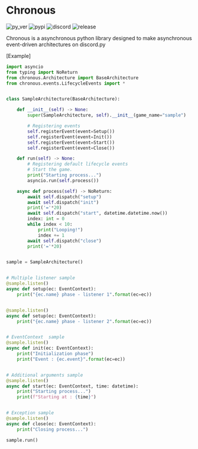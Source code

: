 # Chronous
![py_ver](https://img.shields.io/pypi/pyversions/chronous?label=Python%20Version&logo=python&logoColor=yellow)
![pypi](https://img.shields.io/pypi/format/chronous?label=package&logo=pypi)
![discord](https://img.shields.io/discord/622434051365535745?color=blue&label=Discord&logo=Discord&logoColor=White)
![release](https://img.shields.io/github/release-date/Lapis0875/Chronous)

Chronous is a asynchronous python library designed to make asynchronous event-driven architectures on discord.py

[Example]
```python
import asyncio
from typing import NoReturn
from chronous.Architecture import BaseArchitecture
from chronous.events.LifecycleEvents import *


class SampleArchitecture(BaseArchitecture):

    def __init__(self) -> None:
        super(SampleArchitecture, self).__init__(game_name="sample")

        # Registering events
        self.registerEvent(event=Setup())
        self.registerEvent(event=Init())
        self.registerEvent(event=Start())
        self.registerEvent(event=Close())

    def run(self) -> None:
        # Registering default lifecycle events
        # Start the game.
        print("Starting process...")
        asyncio.run(self.process())

    async def process(self) -> NoReturn:
        await self.dispatch("setup")
        await self.dispatch("init")
        print('='*20)
        await self.dispatch("start", datetime.datetime.now())
        index: int = 0
        while index < 10:
            print("Looping!")
            index += 1
        await self.dispatch("close")
        print('='*20)


sample = SampleArchitecture()


# Multiple listener sample
@sample.listen()
async def setup(ec: EventContext):
    print("{ec.name} phase - listener 1".format(ec=ec))


@sample.listen()
async def setup(ec: EventContext):
    print("{ec.name} phase - listener 2".format(ec=ec))


# EventContext  sample
@sample.listen()
async def init(ec: EventContext):
    print("Initialization phase")
    print("Event : {ec.event}".format(ec=ec))


# Additional arguments sample
@sample.listen()
async def start(ec: EventContext, time: datetime):
    print("Starting process...")
    print(f"Starting at : {time}")


# Exception sample
@sample.listen()
async def close(ec: EventContext):
    print("Closing process...")

sample.run()

```
